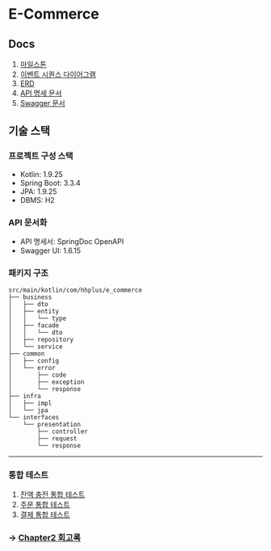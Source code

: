 # E-Commerce

## Docs

1. [마일스톤](./docs/Milestone.md)
2. [이벤트 시퀀스 다이어그램](./docs/EventSequence.md)
3. [ERD](./docs/ERD.md)
4. [API 명세 문서](./docs/Api_Docs.md)
5. [Swagger 문서](./docs/Swagger.md)

## 기술 스택

### 프로젝트 구성 스택
- Kotlin: 1.9.25
- Spring Boot: 3.3.4
- JPA: 1.9.25
- DBMS: H2


### API 문서화
- API 명세서: SpringDoc OpenAPI
- Swagger UI: 1.6.15


### 패키지 구조

```code
src/main/kotlin/com/hhplus/e_commerce
├── business
│   ├── dto
│   ├── entity
│   │   └── type
│   ├── facade
│   │   └── dto
│   ├── repository
│   └── service
├── common
│   ├── config
│   └── error
│       ├── code
│       ├── exception
│       └── response
├── infra
│   ├── impl
│   └── jpa
└── interfaces
    └── presentation
        ├── controller
        ├── request
        └── response
```

---

### 통합 테스트
1. [잔액 충전 통합 테스트](./docs/BalanceIntegration.md)
2. [주문 통합 테스트](./docs/OrderIntegration.md)
3. [결제 통합 테스트](./docs/PaymentIntegration.md)

### -> [Chapter2 회고록](https://leejeonggi.tistory.com/entry/%EB%AA%A9%ED%91%9C%EC%9D%98-%EC%A4%91%EA%B0%84-%EC%A7%80%EC%A0%90%EC%97%90%EC%84%9C-%EB%8F%8C%EC%95%84%EB%B3%B4%EB%A9%B0)